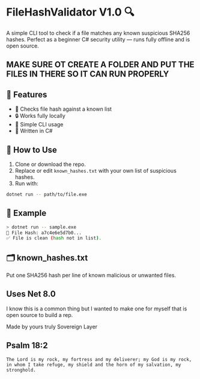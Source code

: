 # FileHashValidator V1.0 🔍

A simple CLI tool to check if a file matches any known suspicious SHA256 hashes. Perfect as a beginner C# security utility — runs fully offline and is open source.

## MAKE SURE OT CREATE A FOLDER AND PUT THE FILES IN THERE SO IT CAN RUN PROPERLY

## 🚀 Features

- 🧠 Checks file hash against a known list
- 🔒 Works fully locally
- 📁 Simple CLI usage
- 🧰 Written in C#

## 🧪 How to Use

1. Clone or download the repo.
2. Replace or edit `known_hashes.txt` with your own list of suspicious hashes.
3. Run with:

```bash
dotnet run -- path/to/file.exe
```

## 📂 Example

```bash
> dotnet run -- sample.exe
📄 File Hash: a7c4e6e5d7b0...
✅ File is clean (hash not in list).
```

## 🗂️ known_hashes.txt

Put one SHA256 hash per line of known malicious or unwanted files.

## Uses Net 8.0

I know this is a common thing but I wanted to make one for myself that is open source to build a rep.

Made by yours truly Sovereign Layer

## Psalm 18:2
    The Lord is my rock, my fortress and my deliverer; my God is my rock, in whom I take refuge, my shield and the horn of my salvation, my stronghold.
